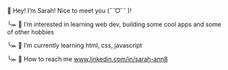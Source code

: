 👋 Hey! I’m Sarah! Nice to meet you (˶ˆᗜˆ˵ )!

╰⪼ 🫧 I’m interested in learning web dev, building some cool apps and some of other hobbies

╰⪼ 🌱 I’m currently learning html, css, javascript 

╰⪼ 🦋 How to reach me www.linkedin.com/in/sarah-ann8
